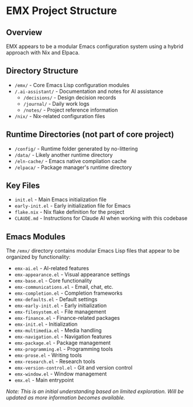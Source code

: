 # EMX Project Structure

## Overview
EMX appears to be a modular Emacs configuration system using a hybrid approach with Nix and Elpaca.

## Directory Structure
- `/emx/` - Core Emacs Lisp configuration modules
- `/.ai-assistant/` - Documentation and notes for AI assistance
  - `/decisions/` - Design decision records
  - `/journal/` - Daily work logs
  - `/notes/` - Project reference information
- `/nix/` - Nix-related configuration files

## Runtime Directories (not part of core project)
- `/config/` - Runtime folder generated by no-littering
- `/data/` - Likely another runtime directory
- `/eln-cache/` - Emacs native compilation cache
- `/elpaca/` - Package manager's runtime directory

## Key Files
- `init.el` - Main Emacs initialization file
- `early-init.el` - Early initialization file for Emacs
- `flake.nix` - Nix flake definition for the project
- `CLAUDE.md` - Instructions for Claude AI when working with this codebase

## Emacs Modules
The `/emx/` directory contains modular Emacs Lisp files that appear to be organized by functionality:
- `emx-ai.el` - AI-related features
- `emx-appearance.el` - Visual appearance settings
- `emx-base.el` - Core functionality
- `emx-communications.el` - Email, chat, etc.
- `emx-completion.el` - Completion frameworks
- `emx-defaults.el` - Default settings
- `emx-early-init.el` - Early initialization
- `emx-filesystem.el` - File management
- `emx-finance.el` - Finance-related packages
- `emx-init.el` - Initialization
- `emx-multimedia.el` - Media handling
- `emx-navigation.el` - Navigation features
- `emx-package.el` - Package management
- `emx-programming.el` - Programming tools
- `emx-prose.el` - Writing tools
- `emx-research.el` - Research tools
- `emx-version-control.el` - Git and version control
- `emx-window.el` - Window management
- `emx.el` - Main entrypoint

*Note: This is an initial understanding based on limited exploration. Will be updated as more information becomes available.*